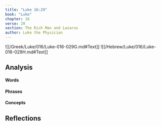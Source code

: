 ```yaml
---
title: "Luke 16:29"
book: "Luke"
chapter: 16
verse: 29
section: The Rich Man and Lazarus
author: Luke the Physician
---
```

![[/Greek/Luke/016/Luke-016-029G.md#Text]]
![[/Hebrew/Luke/016/Luke-016-029H.md#Text]]

## Analysis

#### Words

#### Phrases

#### Concepts

## Reflections
